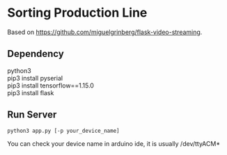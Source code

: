 Sorting Production Line
=====================

Based on https://github.com/miguelgrinberg/flask-video-streaming.

## Dependency
python3 <br/>
pip3 install pyserial <br/>
pip3 install tensorflow==1.15.0 <br/>
pip3 install flask <br/>

## Run Server
```bash
python3 app.py [-p your_device_name]
```

You can check your device name in arduino ide, it is usually /dev/ttyACM*
